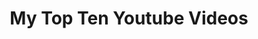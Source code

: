 ---
ee_id: '46'
site: '1'
type: '2'
url: 2008-078-my-top-ten-youtube-videos
title: My Top Ten Youtube Videos
year: '2008'
display_year: '2008'
medium: Webpage
dims:
pitch: Youtube videos to be permanently embedded in a non maintained web-page.
ps:
live_url: https://webrecorder.io/cory_arcangel/my-top-ten-youtube-videos
related:
youtube:
related_code:
imgs: 2008_078_My_Top_Ten_Youtube_Videos_Screenshot_Database_IH.jpg
subheading:
download:
add_credit:
commission:
layout: things-i-made
---